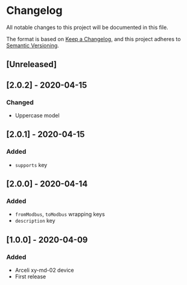 # Changelog
All notable changes to this project will be documented in this file.


The format is based on [Keep a Changelog](https://keepachangelog.com/en/1.0.0/),
and this project adheres to [Semantic Versioning](https://semver.org/spec/v2.0.0.html).

## [Unreleased]

## [2.0.2] - 2020-04-15
### Changed
- Uppercase model

## [2.0.1] - 2020-04-15
### Added
- `supports` key

## [2.0.0] - 2020-04-14
### Added
- `fromModbus`, `toModbus` wrapping keys
- `description` key

## [1.0.0] - 2020-04-09
### Added
- Arceli xy-md-02 device
- First release
